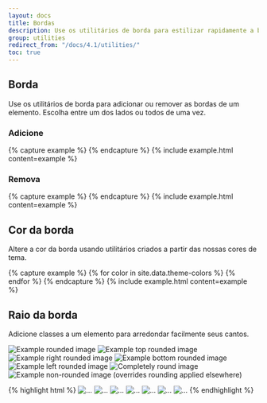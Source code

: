 ```yaml
---
layout: docs
title: Bordas
description: Use os utilitários de borda para estilizar rapidamente a borda e o raio da borda de um elemento. Ótimo para imagens, botões ou qualquer outro elemento.
group: utilities
redirect_from: "/docs/4.1/utilities/"
toc: true
---
```


## Borda

Use os utilitários de borda para adicionar ou remover as bordas de um elemento. Escolha entre um dos lados ou todos de uma vez.

### Adicione

<div class="bd-example-border-utils">
{% capture example %}
<span class="border"></span>
<span class="border-top"></span>
<span class="border-right"></span>
<span class="border-bottom"></span>
<span class="border-left"></span>
{% endcapture %}
{% include example.html content=example %}
</div>

### Remova

<div class="bd-example-border-utils bd-example-border-utils-0">
{% capture example %}
<span class="border-0"></span>
<span class="border-top-0"></span>
<span class="border-right-0"></span>
<span class="border-bottom-0"></span>
<span class="border-left-0"></span>
{% endcapture %}
{% include example.html content=example %}
</div>

## Cor da borda

Altere a cor da borda usando utilitários criados a partir das nossas cores de tema.

<div class="bd-example-border-utils">
{% capture example %}
{% for color in site.data.theme-colors %}
<span class="border border-{{ color.name }}"></span>{% endfor %}
<span class="border border-white"></span>
{% endcapture %}
{% include example.html content=example %}
</div>

## Raio da borda

Adicione classes a um elemento para arredondar facilmente seus cantos.

<div class="bd-example bd-example-images">
  <img data-src="holder.js/75x75" class="rounded" alt="Example rounded image">
  <img data-src="holder.js/75x75" class="rounded-top" alt="Example top rounded image">
  <img data-src="holder.js/75x75" class="rounded-right" alt="Example right rounded image">
  <img data-src="holder.js/75x75" class="rounded-bottom" alt="Example bottom rounded image">
  <img data-src="holder.js/75x75" class="rounded-left" alt="Example left rounded image">
  <img data-src="holder.js/75x75" class="rounded-circle" alt="Completely round image">
  <img data-src="holder.js/75x75" class="rounded-0" alt="Example non-rounded image (overrides rounding applied elsewhere)">
</div>

{% highlight html %}
<img src="..." alt="..." class="rounded">
<img src="..." alt="..." class="rounded-top">
<img src="..." alt="..." class="rounded-right">
<img src="..." alt="..." class="rounded-bottom">
<img src="..." alt="..." class="rounded-left">
<img src="..." alt="..." class="rounded-circle">
<img src="..." alt="..." class="rounded-0">
{% endhighlight %}
